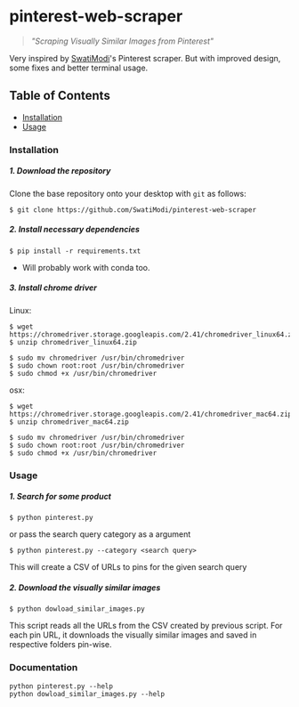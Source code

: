 # pinterest-web-scraper
> *"Scraping Visually Similar Images from Pinterest"*

Very inspired by [SwatiModi](https://github.com/SwatiModi/pinterest-web-scraper)'s Pinterest scraper. But with improved design, some fixes and better terminal usage.

## Table of Contents
* [Installation](#installation)
* [Usage](#usage)

### Installation

##### 1. Download the repository

Clone the base repository onto your desktop with `git` as follows:
```console
$ git clone https://github.com/SwatiModi/pinterest-web-scraper
```
##### 2. Install necessary dependencies

```console
$ pip install -r requirements.txt
```

* Will probably work with conda too.

##### 3. Install chrome driver

Linux:

```console
$ wget https://chromedriver.storage.googleapis.com/2.41/chromedriver_linux64.zip
$ unzip chromedriver_linux64.zip

$ sudo mv chromedriver /usr/bin/chromedriver
$ sudo chown root:root /usr/bin/chromedriver
$ sudo chmod +x /usr/bin/chromedriver

```

osx:

```console
$ wget https://chromedriver.storage.googleapis.com/2.41/chromedriver_mac64.zip
$ unzip chromedriver_mac64.zip

$ sudo mv chromedriver /usr/bin/chromedriver
$ sudo chown root:root /usr/bin/chromedriver
$ sudo chmod +x /usr/bin/chromedriver

```

### Usage

##### 1. Search for some product

```console
$ python pinterest.py
```

or pass the search query category as a argument

```console
$ python pinterest.py --category <search query>
```

This will create a CSV of URLs to pins for the given search query


##### 2. Download the visually similar images

```console
$ python dowload_similar_images.py
```

This script reads all the URLs from the CSV created by previous script. For each pin URL, it downloads the visually similar images and saved in respective folders pin-wise.


### Documentation

```
python pinterest.py --help
python dowload_similar_images.py --help
```

